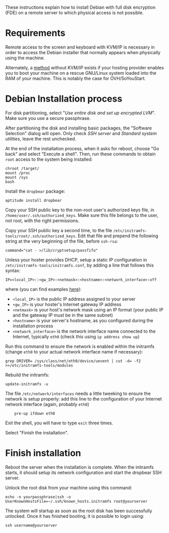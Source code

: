 These instructions explain how to install Debian with full disk encryption (FDE)
on a remote server to which physical access is not possible.

# Requirements

Remote access to the screen and keyboard with KVM/IP is necessary in order to
access the Debian installer that normally appears when physically using the
machine.

Alternately, a
[method](http://markus.heberling.net/2014/09/10/install-custom-operating-systems-on-soyoustart-com/)
without KVM/IP exists if your hosting provider enables you to boot your machine
on a rescue GNU/Linux system loaded into the RAM of your machine. This is
notably the case for OVH/SoYouStart.

# Debian Installation process

For disk partitioning, select "_Use entire disk and set up encrypted LVM_". Make
sure you use a secure passphrase.

After partitioning the disk and installing basic packages, the "Software
Selection" dialog will open. Only check _SSH server_ and _Standard system
utilities_, leave the rest unchecked.

At the end of the installation process, when it asks for reboot, choose "Go
back" and select "Execute a shell". Then, run these commands to obtain `root`
access to the system being installed:

    chroot /target/
    mount /proc
    mount /sys
    bash

Install the `dropbear` package:

    aptitude install dropbear

Copy your SSH public key to the non-root user's authorized keys file, in
`/home/user/.ssh/authorized_keys`. Make sure this file belongs to the user,
not root, with the right permissions.

Copy your SSH public key a second time, to the file
`/etc/initramfs-tools/root/.ssh/authorized_keys`. Edit that file and prepend
the following string at the very beginning of the file, before `ssh-rsa`:

    command="cat - >/lib/cryptsetup/passfifo" 

Unless your hoster provides DHCP, setup a static IP configuration in
`/etc/initramfs-tools/initramfs.conf`, by adding a line that follows this
syntax:

    IP=<local_IP>::<gw_IP>:<netmask>:<hostname>:<network_interface>:off

where (you can find examples
[here](https://projectgus.com/2013/05/encrypted-rootfs-over-ssh-with-debian-wheezy/)):

- `<local_IP>` is the public IP address assigned to your server
- `<gw_IP>` is your hoster's Internet gateway IP address
- `<netmask>` is your host's network mask using an IP format (your public IP
  and the gateway IP must be in the same subnet)
- `<hostname>` is your server's hostname, as you configured during the
  installation process
- `<network_interface>` is the network interface name connected to the
  Internet, typically `eth0` (check this using `ip address show up`)

Run this command to ensure the network is enabled within the initramfs (change
`eth0` to your actual network interface name if necessary):

    grep DRIVER= /sys/class/net/eth0/device/uevent | cut -d= -f2 >>/etc/initramfs-tools/modules

Rebuild the initramfs:

    update-initramfs -u

The file `/etc/network/interfaces` needs a little tweeking to ensure the network
is setup properly: add this line to the configuration of your Internet network
interface (again, probably `eth0`)

        pre-up ifdown eth0

Exit the shell, you will have to type `exit` three times.

Select "Finish the installation".

# Finish installation

Reboot the server when the installation is complete. When the initramfs starts,
it should setup its network configuration and start the dropbear SSH server.

Unlock the root disk from your machine using this command:

    echo -n yourpassphrase|ssh -o UserKnownHostsFile=~/.ssh/known_hosts.initramfs root@yourserver

The system will startup as soon as the root disk has been successfully unlocked.
Once it has finished booting, it is possible to login using:

    ssh username@yourserver

